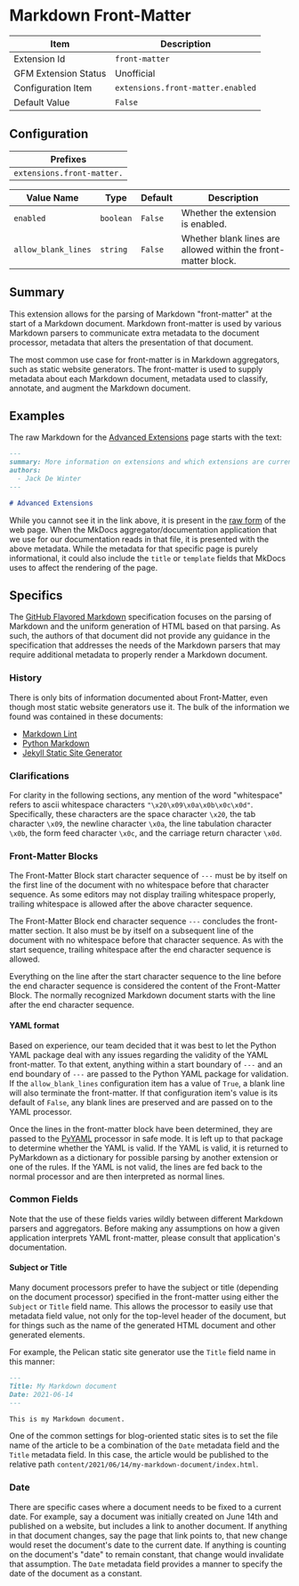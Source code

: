 # Markdown Front-Matter

| Item | Description |
| --- | --- |
| Extension Id | `front-matter` |
| GFM Extension Status | Unofficial |
| Configuration Item | `extensions.front-matter.enabled` |
| Default Value | `False` |

## Configuration

| Prefixes |
| --- |
| `extensions.front-matter.` |

<!-- pyml disable-num-lines 4 line-length-->
| Value Name | Type | Default | Description |
| -- | -- | -- | -- |
| `enabled` | `boolean` | `False` | Whether the extension is enabled. |
| `allow_blank_lines` | `string` | `False` | Whether blank lines are allowed within the front-matter block. |

## Summary

This extension allows for the parsing of Markdown "front-matter" at
the start of a Markdown document.  Markdown front-matter is used by
various Markdown parsers to communicate extra metadata to the document
processor, metadata that alters the presentation of that document.

The most common use case for front-matter is in Markdown aggregators,
such as static website generators.  The front-matter is used to supply metadata
about each Markdown document, metadata used to classify, annotate, and
augment the Markdown document.

## Examples

The raw Markdown for the [Advanced Extensions](../advanced_extensions.md) page
starts with the text:

```Markdown
---
summary: More information on extensions and which extensions are currently available.
authors:
  - Jack De Winter
---

# Advanced Extensions
```

While you cannot see it in the link above, it is present in the [raw form](https://raw.githubusercontent.com/jackdewinter/pymarkdown/main/newdocs/src/advanced_extensions.md)
of the web page.  When the MkDocs aggregator/documentation application that we
use for our documentation reads
in that file, it is presented with the above metadata.  While the metadata
for that specific page is purely informational, it could also include the `title`
or `template` fields that MkDocs uses to affect the rendering of the page.

## Specifics

The [GitHub Flavored Markdown](https://github.github.com/gfm/) specification
focuses on the parsing of Markdown and the uniform generation of HTML based on
that parsing.  As such, the authors of that document did not provide any guidance
in the specification that addresses the needs of the Markdown parsers that may
require additional metadata to properly render a Markdown document.

### History

There is only bits of information documented about Front-Matter, even
though most static website generators use it.  The bulk of the information
we found was contained in these documents:

- [Markdown Lint](https://github.com/DavidAnson/markdownlint/blob/main/doc/Rules.md#md041---first-line-in-a-file-should-be-a-top-level-heading)
- [Python Markdown](https://python-markdown.github.io/extensions/meta_data/)
- [Jekyll Static Site Generator](https://jekyllrb.com/docs/front-matter/)

### Clarifications

For clarity in the following sections, any mention of the word "whitespace"
refers to ascii whitespace characters `"\x20\x09\x0a\x0b\x0c\x0d"`. Specifically,
these characters are the space character `\x20`, the tab character `\x09`,
the newline character `\x0a`, the line tabulation character `\x0b`, the form feed
character `\x0c`, and the carriage return character `\x0d`.

### Front-Matter Blocks

The Front-Matter Block start character sequence of `---` must be by itself
on the first line of the document with no whitespace before that
character sequence.  As some editors may not display trailing whitespace
properly, trailing whitespace is allowed after the above character sequence.

The Front-Matter Block end character sequence `---` concludes the front-matter
section. It also must be by itself on a subsequent line of
the document with no whitespace before that character sequence. As with
the start sequence, trailing whitespace after the end character sequence
is allowed.

Everything on the line after the start character sequence to the line
before the end character sequence is considered the content of the
Front-Matter Block.  The normally recognized Markdown document starts
with the line after the end character sequence.

#### YAML format

Based on experience, our team decided that it was best to let the Python YAML
package deal with any issues regarding the validity of the YAML front-matter.
To that extent, anything within a start boundary of `---` and an end boundary
of `---` are passed to the Python YAML package for validation.  If the `allow_blank_lines`
configuration item has a value of `True`, a blank line will also terminate the
front-matter.  If that configuration item's value is its default of `False`,
any blank lines are preserved and are passed on to the YAML processor.

Once the lines in the front-matter block have been determined, they are passed to
the [PyYAML](https://pypi.org/project/PyYAML/) processor in safe mode.  It is
left up to that package to determine whether the YAML is valid.
If the YAML is valid, it is returned to PyMarkdown as a dictionary for possible
parsing by another extension or one of the rules.
If the YAML is not valid, the lines are fed back to the normal processor and
are then interpreted as normal lines.

### Common Fields

Note that the use of these fields varies wildly between different Markdown parsers
and aggregators.  Before making any assumptions on how a given application interprets
YAML front-matter, please consult that application's documentation.

#### Subject or Title

Many document processors prefer to have the subject or title (depending
on the document processor) specified in the front-matter using either
the `Subject` or `Title` field name.  This allows the processor to
easily use that metadata field value, not only for the top-level header
of the document, but for things such as the name of the generated HTML
document and other generated elements.

For example, the Pelican static site generator use the `Title` field name
in this manner:

```Markdown
---
Title: My Markdown document
Date: 2021-06-14
---

This is my Markdown document.

```

One of the common settings for blog-oriented static sites is to set
the file name of the article to be a combination of the `Date`
metadata field and the `Title` metadata field.  In this case, the
article would be published to the relative path
`content/2021/06/14/my-markdown-document/index.html`.

### Date

There are specific cases where a document needs to be fixed to a current
date.  For example, say a document was initially created on June 14th
and published on a website, but includes a link to another document.
If anything in that document changes, say the page that link points to,
that new change would reset the document's date to the current date.
If anything is counting on the document's "date" to remain constant,
that change would invalidate that assumption.  The `Date` metadata
field provides a manner to specify the date of the document as a
constant.
